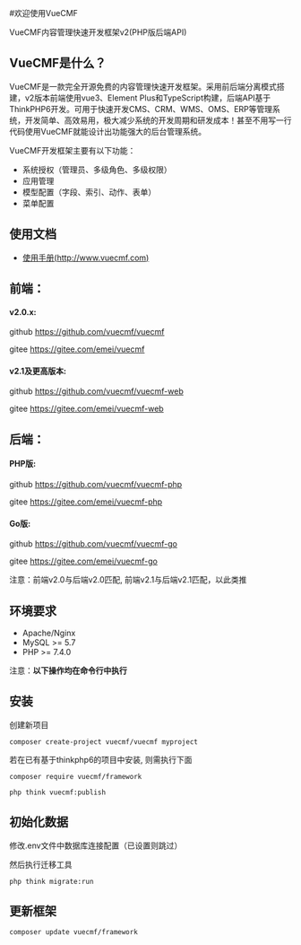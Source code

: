 #欢迎使用VueCMF

VueCMF内容管理快速开发框架v2(PHP版后端API)


## VueCMF是什么？
VueCMF是一款完全开源免费的内容管理快速开发框架。采用前后端分离模式搭建，v2版本前端使用vue3、Element Plus和TypeScript构建，后端API基于ThinkPHP6开发。可用于快速开发CMS、CRM、WMS、OMS、ERP等管理系统，开发简单、高效易用，极大减少系统的开发周期和研发成本！甚至不用写一行代码使用VueCMF就能设计出功能强大的后台管理系统。

VueCMF开发框架主要有以下功能：

 + 系统授权（管理员、多级角色、多级权限）
 + 应用管理
 + 模型配置（字段、索引、动作、表单）
 + 菜单配置

## 使用文档

+ [使用手册(http://www.vuecmf.com)](http://www.vuecmf.com/) 


## 前端：
#### v2.0.x:
github https://github.com/vuecmf/vuecmf

gitee  https://gitee.com/emei/vuecmf

#### v2.1及更高版本:
github https://github.com/vuecmf/vuecmf-web

gitee https://gitee.com/emei/vuecmf-web


## 后端：

#### PHP版:
github https://github.com/vuecmf/vuecmf-php

gitee https://gitee.com/emei/vuecmf-php

#### Go版:
github https://github.com/vuecmf/vuecmf-go

gitee https://gitee.com/emei/vuecmf-go

注意：前端v2.0与后端v2.0匹配, 前端v2.1与后端v2.1匹配，以此类推


## 环境要求
* Apache/Nginx
* MySQL >= 5.7
* PHP >= 7.4.0


注意：**以下操作均在命令行中执行**

## 安装

创建新项目

~~~
composer create-project vuecmf/vuecmf myproject
~~~

若在已有基于thinkphp6的项目中安装, 则需执行下面
~~~
composer require vuecmf/framework

php think vuecmf:publish
~~~

## 初始化数据

修改.env文件中数据库连接配置（已设置则跳过）

然后执行迁移工具

```
php think migrate:run
```

## 更新框架
~~~
composer update vuecmf/framework
~~~




